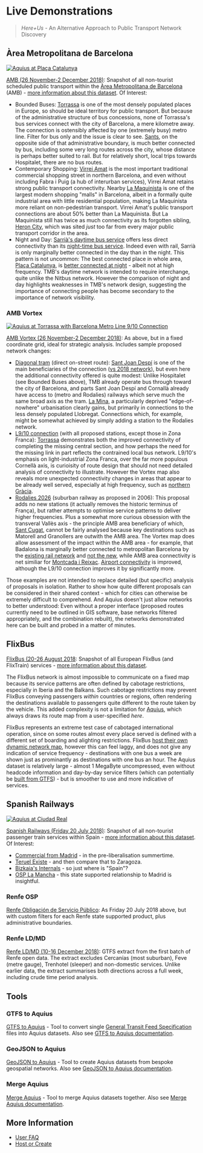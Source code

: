 # Live Demonstrations

> _Here+Us_ - An Alternative Approach to Public Transport Network Discovery

## Àrea Metropolitana de Barcelona

[![Aquius at Plaça Catalunya](https://timhowgego.github.io/Aquius/static/aquius-placa-catalunya.jpg)](https://timhowgego.github.io/Aquius/live/amb-2018/#r1/p2/s4/z13/tca-ES)

[AMB (26 November-2 December 2018)](https://timhowgego.github.io/Aquius/live/amb-2018/): Snapshot of all non-tourist scheduled public transport within the [Àrea Metropolitana de Barcelona](http://www.amb.cat/) (AMB) - [more information about this dataset](https://timhowgego.github.io/AquiusData/es-amb/). Of Interest:

* Bounded Buses: [Torrassa](https://timhowgego.github.io/Aquius/live/amb-2018/#x2.11864/y41.3648/z14/c2.11658/k41.36869/m13/r1/n0) is one of the most densely populated places in Europe, so should be ideal territory for public transport. But because of the administrative structure of bus concessions, none of Torrassa's bus services connect with the city of Barcelona, a mere kilometre away. The connection is ostensibly affected by one (extremely busy) metro line. Filter for bus only and the issue is clear to see. [Sants](https://timhowgego.github.io/Aquius/live/amb-2018/#x2.14783/y41.37829/z13/c2.1401/k41.37707/m13/r1/n2), on the opposite side of that administrative boundary, is much better connected by bus, including some very long routes across the city, whose distance is perhaps better suited to rail. But for relatively short, local trips towards Hospitalet, there are no bus routes.
* Contemporary Shopping: [Virrei Amat](https://timhowgego.github.io/Aquius/live/amb-2018/#x2.17632/y41.42555/z13/c2.17504/k41.42973/m14/r2/n0/p2) is the most important traditional commercial shopping street in northern Barcelona, and even without including Fabra i Puig (a hub of interurban services), Virrei Amat retains strong public transport connectivity. Nearby [La Maquinista](https://timhowgego.github.io/Aquius/live/amb-2018/#x2.19701/y41.43645/z14/c2.1983/k41.44035/m14/r2/n0/p2) is one of the largest modern shopping "malls" in Barcelona, albeit in a formally quite industrial area with little residential population, making La Maquinista more reliant on non-pedestrian transport. Virrei Amat's public transport connections are about 50% better than La Maquinista. But La Maquinista still has twice as much connectivity as its forgotten sibling, [Heron City](https://timhowgego.github.io/Aquius/live/amb-2018/#x2.18671/y41.43497/z14/c2.1819/k41.43494/m14/r2/n0/p2), which was sited _just_ too far from every major public transport corridor in the area.
* Night and Day: [Sarrià's daytime bus service](https://timhowgego.github.io/Aquius/live/amb-2018/#x2.14354/y41.40057/z13/c2.12568/k41.39941/m14/n2/p1/r0) offers less direct connectivity than its [night-time bus service](https://timhowgego.github.io/Aquius/live/amb-2018/#x2.14354/y41.40057/z13/c2.12568/k41.39941/m14/n2/p1/r4). Indeed even with rail, Sarrià is only marginally better connected in the day than in the night. This pattern is not uncommon: The best connected place in whole area, [Plaça Catalunya](https://timhowgego.github.io/Aquius/live/amb-2018/#x2.17255/y41.38756/z13/c2.171/k41.38789/m14/p1), is [better connected at night](https://timhowgego.github.io/Aquius/live/amb-2018/#x2.17255/y41.38756/z13/c2.171/k41.38789/m14/p1/r4) - albeit not at high frequency. TMB's daytime network is intended to require interchange, quite unlike the Nitbus network. However the comparison of night and day highlights weaknesses in TMB's network design, suggesting the importance of connecting people has become secondary to the importance of network visibility.

### AMB Vortex

[![Aquius at Torrassa with Barcelona Metro Line 9/10 Connection](https://timhowgego.github.io/Aquius/static/aquius-barcelona-l9-l10.jpg)](https://timhowgego.github.io/Aquius/live/amb-vortex-2018/#c2.11985/k41.36972/m13/x2.153/y41.3832/z12/p2/r2/s3/tca-ES)

[AMB Vortex (26 November-2 December 2018)](https://timhowgego.github.io/Aquius/live/amb-vortex-2018/): As above, but in a fixed coordinate grid, ideal for strategic analysis. Includes sample proposed network changes:

* [Diagonal tram](http://ajuntament.barcelona.cat/mobilitat/tramviaconnectat/es) (direct on-street route): [Sant Joan Despí](https://timhowgego.github.io/Aquius/live/amb-vortex-2018/#c2.0695/k41.365/m12/x2.14371/y41.38125/z13/r1) is one of the main beneficiaries of the connection ([vs 2018 network](https://timhowgego.github.io/Aquius/live/amb-vortex-2018/#c2.0695/k41.365/m12/x2.14371/y41.38125/z13)), but even here the additional connectivity offered is quite modest: Unlike Hospitalet (see Bounded Buses above), TMB already operate bus through toward the city of Barcelona, and parts Sant Joan Despí and Cornallà already have access to (metro and Rodalies) railways which serve much the same broad axis as the tram. [La Mina](#c2.219968/k41.419994/m16/x2.1907/y41.3896/z12/r1), a particularly deprived "edge-of-nowhere" urbanisation clearly gains, but primarily in connections to the less densely populated Llobregat. Connections which, for example, might be somewhat achieved by simply adding a station to the Rodalies network.
* [L9/10 connection](https://ca.wikipedia.org/wiki/L%C3%ADnia_9_del_metro_de_Barcelona) (with all proposed stations, except those in Zona Franca): [Torrassa](https://timhowgego.github.io/Aquius/live/amb-vortex-2018/#c2.119932/k41.369933/m16/x2.1327/y41.3847/z12/r2) demonstrates both the improved connectivity of completing the missing central section, and how perhaps the need for the missing link in part reflects the contrained local bus network. L9/10's emphasis on light-industrial Zona Franca, over the far more populous Cornellà axis, is curioisity of route design that should not need detailed analysis of connectivity to illustrate. However the Vortex map also reveals more unexpected connectivity changes in areas that appear to be already well served, especially at high frequency, such as [northern Gràcia](https://timhowgego.github.io/Aquius/live/amb-vortex-2018/#c2.160037/k41.410146/m16/x2.15761/y41.3998/z13/r2/p3).
* [Rodalies 2026](http://territori.gencat.cat/web/.content/home/01_departament/plans/plans_sectorials/mobilitat/pla_dinfraestructures_del_transport_de_catalunya_2006-2026/pitc11transportpublic_tcm32-35012.pdf) (suburban railway as proposed in 2006): This proposal adds no new stations (it actually removes the historic terminus of França), but rather attempts to optimise service patterns to deliver higher frequencies. Plus a somewhat more curious obsession with the transveral Vallès axis - the principle AMB area beneficiary of which, [Sant Cugat](https://timhowgego.github.io/Aquius/live/amb-vortex-2018/#c2.0823/k41.4749/m12/x2.0826/y41.4279/z12/r3/p2), cannot be fairly analysed because key destinations such as Matorell and Granollers are outwith the AMB area. The Vortex map does allow assessment of the impact within the AMB area - for example, that Badalona is marginally better connected to metropolitan Barcelona by the [existing rail network](https://timhowgego.github.io/Aquius/live/amb-vortex-2018/#c2.25005/k41.44942/m14/x2.1252/y41.3884/z11/r0/p2/n1) and [not the new](https://timhowgego.github.io/Aquius/live/amb-vortex-2018/#c2.25005/k41.44942/m14/x2.1252/y41.3884/z11/r3/p2/n1), while AMB area connectivity is net similiar for [Montcada i Reixac](#c2.1849/k41.4875/m11/x2.0991/y41.3838/z11/r3/p2/n1). [Airport connectivity](#c2.0706/k41.2997/m12/x2.1245/y41.3575/z11/r3/p2/n0) is improved, although the L9/10 connection improves it by significantly more.

Those examples are not intended to replace detailed (but specific) analysis of proposals in isolation. Rather to show how quite different proposals can be considered in their shared context - which for cities can otherwise be extremely difficult to comprehend. And Aquius doesn't just allow networks to better understood: Even without a proper interface (proposed routes currently need to be outlined in GIS software, base networks filtered appropriately, and the combination rebuilt), the networks demonstrated here can be built and probed in a matter of minutes.

## FlixBus

[FlixBus (20-26 August 2018](https://timhowgego.github.io/Aquius/live/flixbus-aug-2018/): Snapshot of all European FlixBus (and FlixTrain) services - [more information about this dataset](https://timhowgego.github.io/AquiusData/eu-interbus/).

The FlixBus network is almost impossible to communicate on a fixed map because its service patterns are often defined by cabotage restrictions, especially in Iberia and the Balkans. Such cabotage restrictions may prevent FlixBus conveying passengers _within_ countries or regions, often rendering the destinations available to passengers quite different to the route taken by the vehicle. This added complexity is not a limitation for [Aquius](https://timhowgego.github.io/Aquius/), which always draws its route map from a user-specified _here_.

FlixBus represents an extreme test case of cabotaged international operation, since on some routes almost every place served is defined with a different set of boarding and alighting restrictions. FlixBus [host their own dynamic network map](https://www.flixbus.co.uk/bus-routes), however this can feel laggy, and does not give any indication of service frequency - destinations with one bus a week are shown just as prominantly as destinations with one bus an hour. The Aquius dataset is relatively large - almost 1 MegaByte uncompressed, even without headcode information and day-by-day service filters (which can potentially be [built from GTFS](https://timhowgego.github.io/Aquius/live/gtfs/)) - but is smoother to use and more indicative of services.

## Spanish Railways

[![Aquius at Ciudad Real](https://timhowgego.github.io/Aquius/static/aquius-ciudad-real.jpg)](https://timhowgego.github.io/Aquius/live/es-rail-20-jul-2018/#x-3.296/y39.092/z7/c-3.966/k38.955/m8/s7/vlphn)

[Spanish Railways (Friday 20 July 2018)](https://timhowgego.github.io/Aquius/live/es-rail-20-jul-2018/): Snapshot of all non-tourist passenger train services within Spain - [more information about this dataset](https://timhowgego.github.io/AquiusData/es-rail/). Of Interest:

* [Commercial from Madrid](https://timhowgego.github.io/Aquius/live/es-rail-20-jul-2018/#x-4.340/y40.564/z7/c-3.6887/k40.4365/m10/s7/vlphn/n4) - in the pre-liberalisation summertime.
* [Teruel Existe](https://timhowgego.github.io/Aquius/live/es-rail-20-jul-2018/#x-1.439/y40.676/z7/c-1.110/k40.341/m9/s7/vlphn/n1) - and then compare that to Zaragoza.
* [Bizkaia's Internals](https://timhowgego.github.io/Aquius/live/es-rail-20-jul-2018/#x-2.9121/y43.2857/z11/c-2.92511/k43.25733/m13/vlhn/s5) - so just where is "Spain"?
* [OSP La Mancha](https://timhowgego.github.io/Aquius/live/es-rail-20-jul-2018/#x-3.724/y39.305/z8/c-3.69/k39.32/m6/s7/vlhnp/n3) - this state supported relationship to Madrid is insightful.

### Renfe OSP

[Renfe Obligación de Servicio Público](https://timhowgego.github.io/Aquius/live/renfe-osp-20-jul-2018/): As Friday 20 July 2018 above, but with custom filters for each Renfe state supported product, plus administrative boundaries.

### Renfe LD/MD

[Renfe LD/MD (10-16 December 2018)](https://timhowgego.github.io/Aquius/live/renfe-ld-md-dec-2018/): GTFS extract from the first batch of Renfe open data. The extract excludes Cercanías (most suburban), Feve (metre gauge), Trenhotel (sleeper) and non-domestic services. Unlike earlier data, the extract summarises both directions across a full week, including crude time period analysis.

## Tools

### GTFS to Aquius

[GTFS to Aquius](https://timhowgego.github.io/Aquius/live/gtfs/) - Tool to convert single [General Transit Feed Specification](https://developers.google.com/transit/gtfs/reference/) files into Aquius datasets. Also see [GTFS to Aquius documentation](https://timhowgego.github.io/Aquius/#gtfs-to-aquius).

### GeoJSON to Aquius

[GeoJSON to Aquius](https://timhowgego.github.io/Aquius/live/geojson/) - Tool to create Aquius datasets from bespoke geospatial networks. Also see [GeoJSON to Aquius documentation](https://timhowgego.github.io/Aquius/#geojson-to-aquius).

### Merge Aquius

[Merge Aquius](https://timhowgego.github.io/Aquius/live/merge/) - Tool to merge Aquius datasets together. Also see [Merge Aquius documentation](https://timhowgego.github.io/Aquius/#merge-aquius).

## More Information

* [User FAQ](https://timhowgego.github.io/Aquius/#user-faq)
* [Host or Create](https://timhowgego.github.io/Aquius/#quick-setup)

